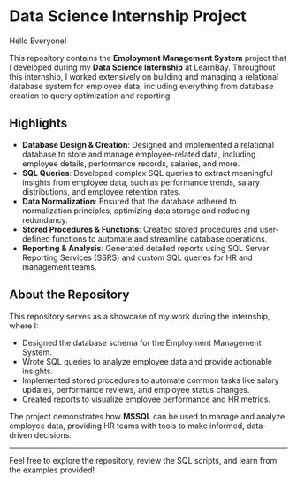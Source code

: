 # Data Science Internship Project

Hello Everyone!  

This repository contains the **Employment Management System** project that I developed during my **Data Science Internship** at LearnBay. Throughout this internship, I worked extensively on building and managing a relational database system for employee data, including everything from database creation to query optimization and reporting.

## Highlights
- **Database Design & Creation**: Designed and implemented a relational database to store and manage employee-related data, including employee details, performance records, salaries, and more.
- **SQL Queries**: Developed complex SQL queries to extract meaningful insights from employee data, such as performance trends, salary distributions, and employee retention rates.
- **Data Normalization**: Ensured that the database adhered to normalization principles, optimizing data storage and reducing redundancy.
- **Stored Procedures & Functions**: Created stored procedures and user-defined functions to automate and streamline database operations.
- **Reporting & Analysis**: Generated detailed reports using SQL Server Reporting Services (SSRS) and custom SQL queries for HR and management teams.

## About the Repository
This repository serves as a showcase of my work during the internship, where I:
- Designed the database schema for the Employment Management System.
- Wrote SQL queries to analyze employee data and provide actionable insights.
- Implemented stored procedures to automate common tasks like salary updates, performance reviews, and employee status changes.
- Created reports to visualize employee performance and HR metrics.

The project demonstrates how **MSSQL** can be used to manage and analyze employee data, providing HR teams with tools to make informed, data-driven decisions.

---

Feel free to explore the repository, review the SQL scripts, and learn from the examples provided!
